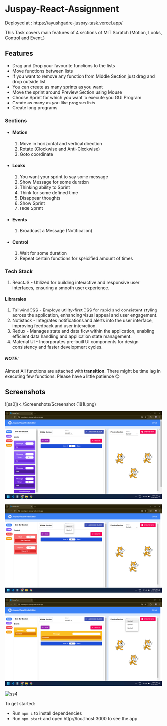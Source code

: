 # Juspay-React-Assignment

Deployed at : https://ayushgadre-juspay-task.vercel.app/

This Task covers main features of 4 sections of MIT Scratch (Motion, Looks, Control and Event.)

## Features

- Drag and Drop your favourite functions to the lists
- Move functions between lists
- If you want to remove any function from Middle Section just drag and drop outside list
- You can create as many sprints as you want
- Move the sprint around Preview Section using Mouse
- Choose Sprint for which you want to execute you GUI Program
- Create as many as you like program lists
- Create long programs

### Sections

- #### Motion

  1. Move in horizontal and vertical direction
  2. Rotate (Clockwise and Anti-Clockwise)
  3. Goto coordinate

- #### Looks

  1. You want your sprint to say some message
  2. Show Message for some duration
  3. Thinking ability to Sprint
  4. Think for some defined time
  5. Disappear thoughts
  6. Show Sprint
  7. Hide Sprint

- #### Events

  1. Broadcast a Message (Notification)

- #### Control
  1. Wait for some duration
  2. Repeat certain functions for speicified amount of times

### Tech Stack

1. ReactJS - Utilized for building interactive and responsive user interfaces, ensuring a smooth user experience.

#### Libraraies

1. TailwindCSS - Employs utility-first CSS for rapid and consistent styling across the application, enhancing visual appeal and user engagement.
2. Notistack - Integrates notifications and alerts into the user interface, improving feedback and user interaction.
3. Redux - Manages state and data flow within the application, enabling efficient data handling and application state management.
4. Material UI - Incorporates pre-built UI components for design consistency and faster development cycles.

##### NOTE:

Almost All functions are attached with **transition**.
There might be time lag in executing few functions. Please have a little patience 😊

## Screenshots

![ss0](<./Screenshots/Screenshot (181).png)

![ss1](<./Screenshots/Screenshot (183).png>)

![ss2](<./Screenshots/Screenshot (184).png>)

![ss3](</Screenshots/Screenshot (185).png>)

![ss4](<./Screenshots/Screenshot (186).pn>)

To get started:

- Run `npm i` to install dependencies
- Run `npm start` and open http://localhost:3000 to see the app
